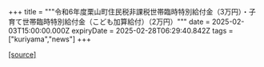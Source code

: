 +++
title = """令和6年度栗山町住民税非課税世帯臨時特別給付金（3万円）・子育て世帯臨時特別給付金（こども加算給付）（2万円）"""
date = 2025-02-03T15:00:00.000Z
expiryDate = 2025-02-28T06:29:40.842Z
tags = ["kuriyama","news"]
+++


[[source]](https://www.town.kuriyama.hokkaido.jp/soshiki/39/30177.html)
